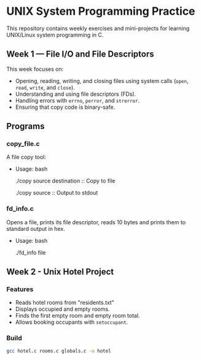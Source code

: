 # UNIX System Programming Practice

This repository contains weekly exercises and mini-projects for learning UNIX/Linux system programming in C.

## Week 1 — File I/O and File Descriptors

This week focuses on:
- Opening, reading, writing, and closing files using system calls (`open`, `read`, `write`, and `close`).
- Understanding and using file descriptors (FDs).
- Handling errors with `errno`, `perror`, and `strerror`.
- Ensuring that copy code is binary-safe.

## Programs

### copy_file.c
A file copy tool:
- Usage:
  bash

  ./copy source destination ::     Copy to file
  
  ./copy source             ::     Output to stdout
  
### fd_info.c
Opens a file, prints its file descriptor, reads 10 bytes and prints them to standard output in hex.
- Usage:
  bash
  
  ./fd_info file

## Week 2 - Unix Hotel Project

### Features

- Reads hotel rooms from "residents.txt"
- Displays occupied and empty rooms.
- Finds the first empty room and empty room total.
- Allows booking occupants with `setoccupant`.

### Build

```bash
gcc hotel.c rooms.c globals.c -o hotel
